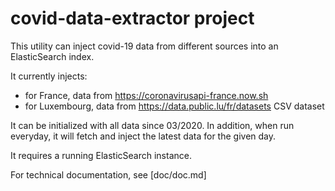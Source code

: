 # covid-data-extractor project

This utility can inject covid-19 data from different sources into an ElasticSearch index. 

It currently injects: 
 * for France, data from https://coronavirusapi-france.now.sh
 * for Luxembourg, data from https://data.public.lu/fr/datasets CSV dataset 

It can be initialized with all data since 03/2020. In addition, when run everyday, it will fetch and inject the latest data for the given day.  


It requires a running ElasticSearch instance. 

For technical documentation, see [doc/doc.md]


